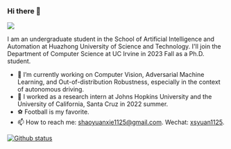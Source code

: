 ### Hi there 👋

[![](https://img.shields.io/badge/Google%20Scholar-%234285F4.svg?&style=flat-square&logo=google-scholar&logoColor=white)](https://scholar.google.com/citations?hl=zh-CN&user=s1m55YoAAAAJ)

I am an undergraduate student in the School of Artificial Intelligence and Automation at Huazhong University of Science and Technology. I'll join the Department of Computer Science at UC Irvine in 2023 Fall as a Ph.D. student.

- 🔭 I’m currently working on Computer Vision, Adversarial Machine Learning, and Out-of-distribution Robustness, especially in the context of autonomous driving.
- 🔬 I worked as a research intern at Johns Hopkins University and the University of California, Santa Cruz in 2022 summer.
- ⚽ Football is my favorite.
- 📫 How to reach me: shaoyuanxie1125@gmail.com. Wechat: [xsyuan1125]().


[![Github status](https://github-readme-stats.vercel.app/api?username=Daniel-xsy)]()
